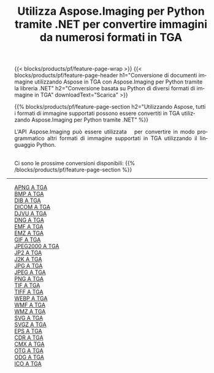 ﻿---
title: Utilizza Aspose.Imaging per Python tramite .NET per convertire immagini da numerosi formati in TGA 
weight: 3920
url: /it/python-net/conversion/to/tga 
lang: it
langdirlevel: 2
locales: zh-hans,ja,it,ru,de,es,fr,nl,id,lt,pl,pt,vi,tr,ko,zh-hant,ar,hi,th,sv,cs,uk,he
description: Puoi utilizzare Aspose.Imaging per Python tramite la libreria .NET per convertire da una varietà di formati in TGA
---

{{< blocks/products/pf/feature-page-wrap >}}
{{< blocks/products/pf/feature-page-header h1="Conversione di documenti immagine utilizzando Aspose in TGA con Aspose.Imaging per Python tramite la libreria .NET" h2="Conversione basata su Python di diversi formati di immagine in TGA" downloadText="Scarica" >}}


{{% blocks/products/pf/feature-page-section  h2="Utilizzando Aspose, tutti i formati di immagine supportati possono essere convertiti in TGA utilizzando Aspose.Imaging per Python tramite .NET" %}}
<p align=justify>L'API Aspose.Imaging può essere utilizzata   per convertire in modo programmatico altri formati di immagine supportati in TGA utilizzando il linguaggio Python.</p>
<br/>
Ci sono le prossime conversioni disponibili:
{{% /blocks/products/pf/feature-page-section %}}
<div class="container-fluid productfamilypage bg-gray">
    <div class="convertypes bg-gray agp-content section">
        <div class="container">
		<hr style="margin-left:-20px;"/>
		<div class="row other-converters">
		    <div class='col-md-2 other-converter remove-lp remove-rp'><a href="/imaging/it/python-net/conversion/apng-to-tga" >APNG A TGA</a></div>
<div class='col-md-2 other-converter remove-lp remove-rp'><a href="/imaging/it/python-net/conversion/bmp-to-tga" >BMP A TGA</a></div>
<div class='col-md-2 other-converter remove-lp remove-rp'><a href="/imaging/it/python-net/conversion/dib-to-tga" >DIB A TGA</a></div>
<div class='col-md-2 other-converter remove-lp remove-rp'><a href="/imaging/it/python-net/conversion/dicom-to-tga" >DICOM A TGA</a></div>
<div class='col-md-2 other-converter remove-lp remove-rp'><a href="/imaging/it/python-net/conversion/djvu-to-tga" >DJVU A TGA</a></div>
<div class='col-md-2 other-converter remove-lp remove-rp'><a href="/imaging/it/python-net/conversion/dng-to-tga" >DNG A TGA</a></div>
<div class='col-md-2 other-converter remove-lp remove-rp'><a href="/imaging/it/python-net/conversion/emf-to-tga" >EMF A TGA</a></div>
<div class='col-md-2 other-converter remove-lp remove-rp'><a href="/imaging/it/python-net/conversion/emz-to-tga" >EMZ A TGA</a></div>
<div class='col-md-2 other-converter remove-lp remove-rp'><a href="/imaging/it/python-net/conversion/gif-to-tga" >GIF A TGA</a></div>
<div class='col-md-2 other-converter remove-lp remove-rp'><a href="/imaging/it/python-net/conversion/jpeg2000-to-tga" >JPEG2000 A TGA</a></div>
<div class='col-md-2 other-converter remove-lp remove-rp'><a href="/imaging/it/python-net/conversion/jp2-to-tga" >JP2 A TGA</a></div>
<div class='col-md-2 other-converter remove-lp remove-rp'><a href="/imaging/it/python-net/conversion/j2k-to-tga" >J2K A TGA</a></div>
<div class='col-md-2 other-converter remove-lp remove-rp'><a href="/imaging/it/python-net/conversion/jpg-to-tga" >JPG A TGA</a></div>
<div class='col-md-2 other-converter remove-lp remove-rp'><a href="/imaging/it/python-net/conversion/jpeg-to-tga" >JPEG A TGA</a></div>
<div class='col-md-2 other-converter remove-lp remove-rp'><a href="/imaging/it/python-net/conversion/png-to-tga" >PNG A TGA</a></div>
<div class='col-md-2 other-converter remove-lp remove-rp'><a href="/imaging/it/python-net/conversion/tif-to-tga" >TIF A TGA</a></div>
<div class='col-md-2 other-converter remove-lp remove-rp'><a href="/imaging/it/python-net/conversion/tiff-to-tga" >TIFF A TGA</a></div>
<div class='col-md-2 other-converter remove-lp remove-rp'><a href="/imaging/it/python-net/conversion/webp-to-tga" >WEBP A TGA</a></div>
<div class='col-md-2 other-converter remove-lp remove-rp'><a href="/imaging/it/python-net/conversion/wmf-to-tga" >WMF A TGA</a></div>
<div class='col-md-2 other-converter remove-lp remove-rp'><a href="/imaging/it/python-net/conversion/wmz-to-tga" >WMZ A TGA</a></div>
<div class='col-md-2 other-converter remove-lp remove-rp'><a href="/imaging/it/python-net/conversion/svg-to-tga" >SVG A TGA</a></div>
<div class='col-md-2 other-converter remove-lp remove-rp'><a href="/imaging/it/python-net/conversion/svgz-to-tga" >SVGZ A TGA</a></div>
<div class='col-md-2 other-converter remove-lp remove-rp'><a href="/imaging/it/python-net/conversion/eps-to-tga" >EPS A TGA</a></div>
<div class='col-md-2 other-converter remove-lp remove-rp'><a href="/imaging/it/python-net/conversion/cdr-to-tga" >CDR A TGA</a></div>
<div class='col-md-2 other-converter remove-lp remove-rp'><a href="/imaging/it/python-net/conversion/cmx-to-tga" >CMX A TGA</a></div>
<div class='col-md-2 other-converter remove-lp remove-rp'><a href="/imaging/it/python-net/conversion/otg-to-tga" >OTG A TGA</a></div>
<div class='col-md-2 other-converter remove-lp remove-rp'><a href="/imaging/it/python-net/conversion/odg-to-tga" >ODG A TGA</a></div>
<div class='col-md-2 other-converter remove-lp remove-rp'><a href="/imaging/it/python-net/conversion/ico-to-tga" >ICO A TGA</a></div>
                </div>
        </div>
    </div>
</div>
<br/>

